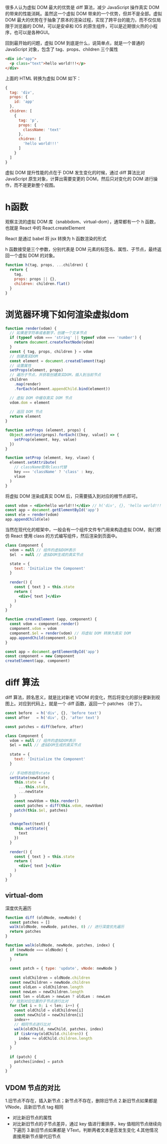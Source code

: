 很多人认为虚拟 DOM 最大的优势是 diff 算法，减少 JavaScript 操作真实 DOM 的带来的性能消耗。虽然这一个虚拟 DOM 带来的一个优势，但并不是全部。虚拟 DOM 最大的优势在于抽象了原本的渲染过程，实现了跨平台的能力，而不仅仅局限于浏览器的 DOM，可以是安卓和 IOS 的原生组件，可以是近期很火热的小程序，也可以是各种GUI。

回到最开始的问题，虚拟 DOM 到底是什么，说简单点，就是一个普通的 JavaScript 对象，包含了 tag、props、children 三个属性

``` html
<div id="app">
  <p class="text">hello world!!!</p>
</div>
```

上面的 HTML 转换为虚拟 DOM 如下：

``` js
{
  tag: 'div',
  props: {
    id: 'app'
  },
  chidren: [
    {
      tag: 'p',
      props: {
        className: 'text'
      },
      chidren: [
        'hello world!!!'
      ]
    }
  ]
}
```

虚拟 DOM 提升性能的点在于 DOM 发生变化的时候，通过 diff 算法比对 JavaScript 原生对象，计算出需要变更的 DOM，然后只对变化的 DOM 进行操作，而不是更新整个视图。

# h函数

观察主流的虚拟 DOM 库（snabbdom、virtual-dom），通常都有一个 h 函数，也就是 React 中的 React.createElement

React 是通过 babel 将 jsx 转换为 h 函数渲染的形式

h 函数接受是三个参数，分别代表是 DOM 元素的标签名、属性、子节点，最终返回一个虚拟 DOM 的对象。

``` jsx
function h(tag, props, ...children) {
  return {
    tag,
    props: props || {},
    children: children.flat()
  }
}
```

# 浏览器环境下如何渲染虚拟dom
``` jsx
function render(vdom) {
  // 如果是字符串或者数字，创建一个文本节点
  if (typeof vdom === 'string' || typeof vdom === 'number') {
    return document.createTextNode(vdom)
  }
  const { tag, props, children } = vdom
  // 创建真实DOM
  const element = document.createElement(tag)
  // 设置属性
  setProps(element, props)
  // 遍历子节点，并获取创建真实DOM，插入到当前节点
  children
    .map(render)
    .forEach(element.appendChild.bind(element))

  // 虚拟 DOM 中缓存真实 DOM 节点
  vdom.dom = element
  
  // 返回 DOM 节点
  return element
}

function setProps (element, props) {
  Object.entries(props).forEach(([key, value]) => {
    setProp(element, key, value)
  })
}

function setProp (element, key, vlaue) {
  element.setAttribute(
    // className使用class代替
    key === 'className' ? 'class' : key,
    vlaue
  )
}

```

将虚拟 DOM 渲染成真实 DOM 后，只需要插入到对应的根节点即可。


``` jsx
const vdom = <div>hello world!!!</div> // h('div', {}, 'hello world!!!')
const app = document.getElementById('app')
const ele = render(vdom)
app.appendChild(ele)
```

当然在现代化的框架中，一般会有一个组件文件专门用来构造虚拟 DOM，我们模仿 React 使用 class 的方式编写组件，然后渲染到页面中。

``` jsx
class Component {
  vdom = null // 组件的虚拟DOM表示
  $el  = null // 虚拟DOM生成的真实节点

  state = {
    text: 'Initialize the Component'
  }
  
  render() {
    const { text } = this.state
    return (
      <div>{ text }</div>
    )
  }
}

function createElement (app, component) {
  const vdom = component.render()
  component.vdom = vdom
  component.$el = render(vdom) // 将虚拟 DOM 转换为真实 DOM
  app.appendChild(component.$el)
}

const app = document.getElementById('app')
const component = new Component
createElement(app, component)
```

# diff 算法

diff 算法，顾名思义，就是比对新老 VDOM 的变化，然后将变化的部分更新到视图上。对应到代码上，就是一个 diff 函数，返回一个 patches （补丁）。

``` jsx
const before  = h('div', {}, 'before text')
const after   = h('div', {}, 'after text')

const patches = diff(before, after)
```

``` jsx
class Component {
  vdom = null // 组件的虚拟DOM表示
  $el = null // 虚拟DOM生成的真实节点
  
  state = {
    text: 'Initialize the Component'
  }
  
  // 手动修改组件state
  setState(newState) {
    this.state = {
      ...this.state,
      ...newState
    }
    const newVdom = this.render()
    const patches = diff(this.vdom, newVdom)
    patch(this.$el, patches)
  }

  changeText(text) {
    this.setState({
      text
    })
  }
  
  render() {
    const { text } = this.state
    return (
      <div>{ text }</div>
    )
  }
}
```

## virtual-dom

深度优先遍历

``` jsx
function diff (oldNode, newNode) {
  const patches = []
  walk(oldNode, newNode, patches, 0) // 进行深度优先遍历
  return patches
}

function walk(oldNode, newNode, patches, index) {
  if (newNode === oldNode) {
    return
  }
  
  const patch = { type: 'update', vNode: newNode }
  
  const oldChildren = oldNode.children
  const newChildren = newNode.children
  const oldLen = oldChildren.length
  const newLen = newChildren.length
  const len = oldLen > newLen ? oldLen : newLen
  // 找到对应位置的子节点进行比对
  for (let i = 0; i < len; i++) {
    const oldChild = oldChildren[i]
    const newChild = newChildren[i]
    index++
    // 相同节点进行比对
    walk(oldChild, newChild, patches, index)
    if (isArray(oldChild.children)) {
      index += oldChild.children.length
    }
  }
  
  if (patch) {
    patches[index] = patch
  }
}
```

## VDOM 节点的对比

1.旧节点不存在，插入新节点；新节点不存在，删除旧节点
2.新旧节点如果都是 VNode，且新旧节点 tag 相同
- 对比新旧节点的属性
- 对比新旧节点的子节点差异，通过 key 值进行重排序，key 值相同节点继续向下遍历
3.新旧节点如果都是 VText，判断两者文本是否发生变化
4.其他情况直接用新节点替代旧节点